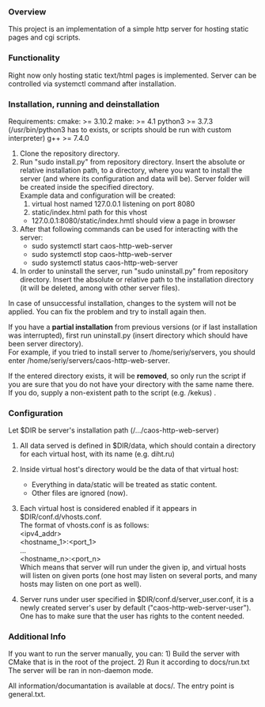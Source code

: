 <h3>Overview</h3>
This project is an implementation of a simple http server for hosting static pages and cgi scripts.

<h3>Functionality</h3>
Right now only hosting static text/html pages is implemented. Server can be controlled via systemctl command
after installation.

<h3>Installation, running and deinstallation</h3>

Requirements:
cmake: >= 3.10.2
make: >= 4.1
python3 >= 3.7.3
(/usr/bin/python3 has to exists, or scripts should be run with custom interpreter)
g++ >= 7.4.0


1) Clone the repository directory. 
2) Run "sudo install.py" from repository directory. Insert the absolute or relative installation path, to a directory,
where you want to install the server (and where its configuration and data will be). Server folder will be created
inside the specified directory.<br>
Example data and configuration will be created:
    1. virtual host named 127.0.0.1 listening on port 8080
    2. static/index.html path for this vhost<br>
    * 127.0.0.1:8080/static/index.hmtl should view a page in browser
3) After that following commands can be used for interacting with the server:
    - sudo systemctl start caos-http-web-server
    - sudo systemctl stop caos-http-web-server
    - sudo systemctl status caos-http-web-server<br>
4) In order to uninstall the server, run "sudo uninstall.py" from repository directory.
Insert the absolute or relative path to the installation directory (it will be deleted, among with other server files).

In case of unsuccessful installation, changes to the system will not be applied. You can fix the problem
and try to install again then. 

If you have a <b>partial installation</b> from previous versions (or if last installation was interrupted), 
first run uninstall.py (insert directory which should have been server directory).<br>
For example, if you tried to install server to /home/seriy/servers, you should enter 
/home/seriy/servers/caos-http-web-server.<br>

If the entered directory exists, it will be <b>removed</b>, so only run the script if you are sure that you do not have
your directory with the same name there. If you do, supply a non-existent path to the script (e.g. /kekus)  .

<h3> Configuration</h3>

Let $DIR be server's installation path (/.../caos-http-web-server) 

1) All data served is defined in $DIR/data, which should contain a directory
for each virtual host, with its name (e.g. diht.ru)
2) Inside virtual host's directory would be the data of that virtual host:
    - Everything in data/static will be treated as static content.
    - Other files are ignored (now).
3) Each virtual host is considered enabled if it appears in $DIR/conf.d/vhosts.conf.<br>
The format of vhosts.conf is as follows:<br>
<ipv4_addr><br>
<hostname_1>:<port_1><br>
...<br>
<hostname_n>:<port_n><br>
Which means that server will run under the given ip, and virtual hosts will listen on given ports
(one host may listen on several ports, and many hosts may listen on one port as well).

4) Server runs under user specified in $DIR/conf.d/server_user.conf, it is a newly created server's user
by default ("caos-http-web-server-user"). One has to make sure that the user has rights to the content needed.

<h3>Additional Info</h3>
If you want to run the server manually, you can:
1) Build the server with CMake that is in the root of the project.
2) Run it according to docs/run.txt
The server will be ran in non-daemon mode.

All information/documantation is available at docs/. The entry point is general.txt.

